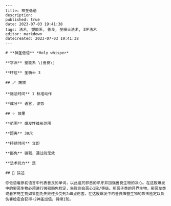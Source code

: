 
    ---
    title: 神圣低语
    description: 
    published: true
    date: 2023-07-03 19:41:38
    tags: 法术, 塑能系, 善良, 圣骑士法术, 3环法术
    editor: markdown
    dateCreated: 2023-07-03 19:41:38
    ---

    # **神圣低语** *Holy whisper*

    **学派** 塑能系 \[善良\] 

    **环位** 圣骑士 3

    ## 🪄 施放

    **施法时间** 1 标准动作

    **成分** 语言, 姿势

    ## ✨ 效果  

    **范围** 爆发性锥形范围

    **距离** 30尺  

    **持续时间** 立即 

    **豁免** 强韧，通过则无效

    **法术抗力** 是

    ## 📖 描述

    你低语着原初语言中代表善良的单词，以此诅咒邪恶的爪牙并加强善良生物的决心。在这股爆发中的邪恶生物必须进行强韧豁免检定，失败则会恶心1轮/等级。邪恶子类的异界生物，邪恶龙类或者不死生物如果豁免失败还会受到2d8点伤害。在这股爆发中的善良阵营生物的攻击检定以及伤害检定会获得+2神圣加值，持续1轮。
    